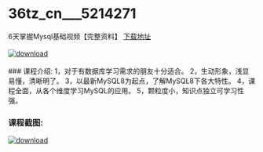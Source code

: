 # 36tz_cn___5214271
6天掌握Mysql基础视频【完整资料】
[下载地址](http://www.36tz.cn/article/5214271 "下载地址")
<br/></br>[![download](http://36tz.cn/muke_img/2020_07_1-24-300x172.png "下载地址")](http://www.36tz.cn/article/5214271 "下载地址")
<br/></br>### 课程介绍:
1，对于有数据库学习需求的朋友十分适合。
2，生动形象，浅显易懂，清晰明了。
3，以最新MySQL8为起点，了解MySQL8下各大特性。
4，课程全面，从各个维度学习MySQL的应用。
5，颗粒度小，知识点独立可学习性强。

### 课程截图:
[![download](http://36tz.cn/muke_img/2020_07_2-28.png "下载地址")](http://www.36tz.cn/article/5214271 "下载地址")
